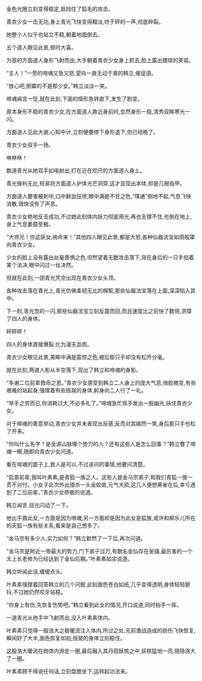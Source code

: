 
金色光圈立刻变得稳定,抵挡住了狐毛的攻击。

青衣少女一击无功,身上青光飞快变得黯淡,终于砰的一声,彻底碎裂。

她整个人似乎也站立不稳,朝着地面倒去。

五个道人眼见此景,顿时大喜。

为首的方面道人身形飞射而出,大手朝着青衣少女身上抓去,脸上露出猥琐的笑容。

“主人！”一旁的啼魂又急又怒,望向一直无动于衷的韩立,催促道。

“放心吧,倒霉的不是那少女。”韩立淡淡一笑。

啼魂闻言一怔,就在此刻,下面的情形急转直下,发生了剧变。

原本身形不稳的青衣少女,在方面道人欺近身前时,忽然身形一稳,清秀双眸寒光一闪。

方面道人见此大骇,心知中计,立刻便要停下身形退下,但已经晚了。

青衣少女双手一扬。

咻咻咻！

数道青光从她双手如电射出,打在近在咫尺的方面道人身上。

青光锋利无比,轻易将方面道人护体光芒洞穿,这才显现出本体,却是几根指甲。

方面道人要害被刺中,口中鲜血狂喷,眼中满是不甘之色,“噗通”倒地不起,气息飞快消散,很快没有了声息。

青衣少女绝地反击成功,不过她此刻体内妖力彻底用光,再也支撑不住,也倒在地上,身上气息萎靡至极。

“大师兄！你这妖女,纳命来！”其他四人眼见此景,都是大怒,各种仙器法宝如雨般罩向青衣少女。

少女的脸上没有露出丝毫畏惧之色,坦然望着无数攻击落下,背在身后的一只手掐着某个法决,眼中闪过一丝决然。

但就在此刻,一团青光凭空出现在青衣少女头顶。

各种攻击落在青光上,青光仿佛柔韧无比的棉絮,那些仙器法宝落在上面,深深陷入其中。

下一刻,青光忽的一闪,那些仙器法宝立刻反震而回,而且速度比之前快了数倍,洞穿了四人的身体。

砰砰砰！

四人的身体直接爆裂,化为漫天血雨。

青衣少女眼见此景,美眸中满是震惊之色,被后那只手却没有松开分毫。

就在此刻,两道人影从半空落下,现出了韩立和啼魂的身影。

“多谢二位前辈救命之恩。”青衣少女感受到韩立二人身上的庞大气息,俏脸微变,有些艰难的站起身,强撑着有些摇晃的身体,躬身向二人行了一礼。

“举手之劳而已,你消耗过大,不必多礼了。”啼魂急忙挥手发出一股幽光,扶住青衣少女。

对于啼魂的善意举动,青衣少女并未表现出反感,反而对其嫣然一笑,身后那只手也松了开来。

“你叫什么名字？是金源山脉哪个势力的人？还有这些人是怎么回事？”韩立瞥了啼魂一眼,随即向青衣少女问道。

看在啼魂的面子上,救人是可以,不过该问的事情,他要问清楚。

“启禀前辈,我叫叶素素,是青狐一族之人。这些人是金马宗弟子,和我们青狐一族一贯不对付。小女子此次外出猎杀一头金蛟兽,元气大损,这几人便想黄雀在后,幸亏遇到了二位前辈。”青衣少女恭敬的说道。

韩立闻言,目光闪动了一下。

他出手救此女,一方面是因为啼魂,另一方面却是因为此女是狐族,或许和柳乐儿所在的天狐一族有些关系,看来是自己想多了。

“金马宗有多少人,实力如何？”韩立默然了一下后,再次问道。

“金马宗是附近一带最大的势力,门下弟子过万,有数名金仙存在坐镇,最厉害的一个太上长老修为已经达到了金仙后期。”叶素素如实说道。

韩立听闻此话,缓缓点头。

叶素素强撑着回答韩立的几个问题,此刻面色苍白如纸,几乎变得透明,身体轻轻颤抖,不过她仍然咬牙站稳。

“你身上有伤,先恢复伤势吧。”韩立看到此女的情况,开口说道,同时抬手一挥。

一道青光从他手中飞射而出,没入叶素素体内。

叶素素只觉得一股浩大之极暖流注入体内,所过之处,先前激战造成的损伤飞快恢复,瞬间好了大半,面色恢复如初,摇晃的身体立刻稳住。

这股浩大暖流在她体内游走一圈,最后融入其丹田妖核之中,妖核猛地一亮,隐隐涨大了一圈。

叶素素顾不得说任何话,立刻盘膝坐下,运转起功法来。
